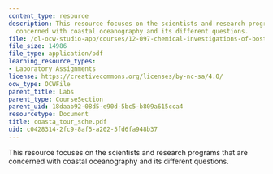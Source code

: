 ```yaml
---
content_type: resource
description: This resource focuses on the scientists and research programs that are
  concerned with coastal oceanography and its different questions.
file: /ol-ocw-studio-app/courses/12-097-chemical-investigations-of-boston-harbor-january-iap-2006/c04283142fc98af5a2025fd6fa948b37_coasta_tour_sche.pdf
file_size: 14986
file_type: application/pdf
learning_resource_types:
- Laboratory Assignments
license: https://creativecommons.org/licenses/by-nc-sa/4.0/
ocw_type: OCWFile
parent_title: Labs
parent_type: CourseSection
parent_uid: 18daab92-08d5-e90d-5bc5-b809a615cca4
resourcetype: Document
title: coasta_tour_sche.pdf
uid: c0428314-2fc9-8af5-a202-5fd6fa948b37
---
```

This resource focuses on the scientists and research programs that are concerned with coastal oceanography and its different questions.